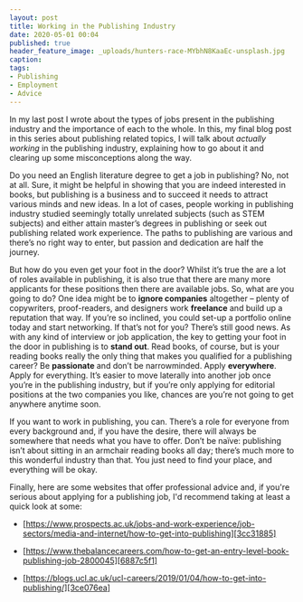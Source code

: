 ```yaml
---
layout: post
title: Working in the Publishing Industry
date: 2020-05-01 00:04
published: true
header_feature_image: _uploads/hunters-race-MYbhN8KaaEc-unsplash.jpg
caption:
tags:  
- Publishing
- Employment
- Advice
---
```


In my last post I wrote about the types of jobs present in the publishing industry and the importance of each to the whole. In this, my final blog post in this series about publishing related topics, I will talk about _actually working_ in the publishing industry, explaining how to go about it and clearing up some misconceptions along the way.

Do you need an English literature degree to get a job in publishing? No, not at all. Sure, it might be helpful in showing that you are indeed interested in books, but publishing is a business and to succeed it needs to attract various minds and new ideas. In a lot of cases, people working in publishing industry studied seemingly totally unrelated subjects (such as STEM subjects) and either attain master’s degrees in publishing or seek out publishing related work experience. The paths to publishing are various and there’s no right way to enter, but passion and dedication are half the journey.

But how do you even get your foot in the door? Whilst it’s true the are a lot of roles available in publishing, it is also true that there are many more applicants for these positions then there are available jobs. So, what are you going to do? One idea might be to **ignore companies** altogether – plenty of copywriters, proof-readers, and designers work **freelance** and build up a reputation that way. If you’re so inclined, you could set-up a portfolio online today and start networking. If that’s not for you? There’s still good news. As with any kind of interview or job application, the key to getting your foot in the door in publishing is to **stand out**. Read books, of course, but is your reading books really the only thing that makes you qualified for a publishing career? Be **passionate** and don’t be narrowminded. Apply **everywhere**. Apply for everything. It’s easier to move laterally into another job once you’re in the publishing industry, but if you’re only applying for editorial positions at the two companies you like, chances are you’re not going to get anywhere anytime soon.

If you want to work in publishing, you can. There’s a role for everyone from every background and, if you have the desire, there will always be somewhere that needs what you have to offer. Don’t be naïve: publishing isn’t about sitting in an armchair reading books all day; there’s much more to this wonderful industry than that. You just need to find your place, and everything will be okay.

Finally, here are some websites that offer professional advice and, if you're serious about applying for a publishing job, I'd recommend taking at least a quick look at some:

- [https://www.prospects.ac.uk/jobs-and-work-experience/job-sectors/media-and-internet/how-to-get-into-publishing][3cc31885]
- [https://www.thebalancecareers.com/how-to-get-an-entry-level-book-publishing-job-2800045][6887c5f1]
- [https://blogs.ucl.ac.uk/ucl-careers/2019/01/04/how-to-get-into-publishing/][3ce076ea]

  [3cc31885]: https://www.prospects.ac.uk/jobs-and-work-experience/job-sectors/media-and-internet/how-to-get-into-publishing "Link"
  [6887c5f1]: https://www.thebalancecareers.com/how-to-get-an-entry-level-book-publishing-job-2800045 "Link"
  [3ce076ea]: https://blogs.ucl.ac.uk/ucl-careers/2019/01/04/how-to-get-into-publishing/ "Link"
